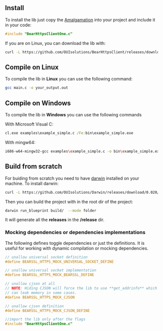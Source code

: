 

## Install

To install the lib just copy the [Amalgamation](https://github.com/OUIsolutions/BearHttpsClient/releases/download/0.1.005/BearHttpsClientOne.c) into your project and include it in your code:
```c
#include "BearHttpsClientOne.c"
```


If  you are on Linux, you can download the lib with:
```bash
curl -L https://github.com/OUIsolutions/BearHttpsClient/releases/download/0.1.005/BearHttpsClientOne.c -o BearHttpsClientOne.c
```

## Compile on Linux

To compile the lib in **Linux** you can use the following command:
```bash
gcc main.c -o your_output.out
```

## Compile on Windows

To compile the lib in **Windows** you can use the following commands

With Microsoft Visual C:
```cmd
cl.exe examples\example_simple.c /Fe:bin\example_simple.exe
```

With mingw64:
```bash
i686-w64-mingw32-gcc examples\example_simple.c -o bin\example_simple.exe -lws2_32
```

## Build from scratch

For buiding from scratch you need to have [darwin](https://github.com/OUIsolutions/Darwin/) installed on your machine. To install darwin:
```bash
curl -L https://github.com/OUIsolutions/Darwin/releases/download/0.020/darwin.out -o darwin.out && chmod +x darwin.out &&  sudo  mv darwin.out /usr/bin/darwin
```

Then you can build the project with in the root dir of the project:
```bash
darwin run_blueprint build/  --mode folder
```

It will generate all the **releases** in the **/release** dir.



### Mocking dependencies or dependencies implementations

The following defines toggle dependencies or just the definitions.
It is useful for  working with dynamic compilation or mocking dependencies.
```c
// unallow universal socket definition
#define BEARSSL_HTTPS_MOCK_UNIVERSAL_SOCKET_DEFINE

// unallow universal socket implementation
#define BEARSSL_HTTPS_MOCK_BEARSSL_DEFINE

// unallow cjson at all
// NOTE: Hiding CJSON will force the lib to use **get_addrinfo** which
// can leak memory in some cases.
#define BEARSSL_HTTPS_MOCK_CJSON

// unallow cjson definition
#define BEARSSL_HTTPS_MOCK_CJSON_DEFINE

//import the lib only after the flags
#include "BearHttpsClientOne.c"
```
